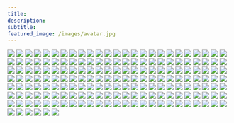```yaml
---
title:
description:
subtitle:
featured_image: /images/avatar.jpg
---
```


<div class="gallery" data-columns="3">
	<img src="/test/images/photos/01.jpg">
	<img src="/test/images/photos/02.jpg">
	<img src="/test/images/photos/03.jpg">
	<img src="/test/images/photos/04.jpg">
    <img src="/test/images/photos/05.jpg">
    <img src="/test/images/photos/06.jpg">
    <img src="/test/images/photos/07.jpg">
    <img src="/test/images/photos/08.jpg">
    <img src="/test/images/photos/09.jpg">
    <img src="/test/images/photos/10.jpg">
    <img src="/test/images/photos/11.jpg">
    <img src="/test/images/photos/12.png">
    <img src="/test/images/photos/13.jpg">
    <img src="/test/images/photos/14.jpg">
    <img src="/test/images/photos/15.jpg">
    <img src="/test/images/photos/16.jpg">
    <img src="/test/images/photos/17.jpg">
    <img src="/test/images/photos/18.jpg">
    <img src="/test/images/photos/19.jpg">
    <img src="/test/images/photos/20.jpg">
    <img src="/test/images/photos/21.jpg">
    <img src="/test/images/photos/22.jpg">
    <img src="/test/images/photos/23.jpg">
    <img src="/test/images/photos/24.png">
    <img src="/test/images/photos/25.jpg">
    <img src="/test/images/photos/26.jpg">
    <img src="/test/images/photos/27.jpg">
    <img src="/test/images/photos/28.jpg">
    <img src="/test/images/photos/29.jpg">
    <img src="/test/images/photos/30.jpg">
    <img src="/test/images/photos/31.jpg">
    <img src="/test/images/photos/32.jpg">
    <img src="/test/images/photos/33.jpg">
    <img src="/test/images/photos/34.jpg">
    <img src="/test/images/photos/35.jpg">
    <img src="/test/images/photos/36.jpg">
    <img src="/test/images/photos/37.jpg">
    <img src="/test/images/photos/38.jpg">
    <img src="/test/images/photos/39.jpg">
    <img src="/test/images/photos/40.jpg">
    <img src="/test/images/photos/41.jpg">
    <img src="/test/images/photos/42.jpg">
    <img src="/test/images/photos/43.jpg">
    <img src="/test/images/photos/44.jpg">
    <img src="/test/images/photos/45.jpg">
    <img src="/test/images/photos/46.jpg">
    <img src="/test/images/photos/47.jpg">
    <img src="/test/images/photos/48.jpg">
    <img src="/test/images/photos/49.jpg">
    <img src="/test/images/photos/50.jpg">
    <img src="/test/images/photos/51.jpg">
    <img src="/test/images/photos/52.jpg">
    <img src="/test/images/photos/53.jpg">
    <img src="/test/images/photos/54.jpg">
    <img src="/test/images/photos/55.jpg">
    <img src="/test/images/photos/56.jpg">
    <img src="/test/images/photos/57.jpg">
    <img src="/test/images/photos/58.jpg">
    <img src="/test/images/photos/59.jpg">
    <img src="/test/images/photos/60.jpg">
    <img src="/test/images/photos/61.jpg">
    <img src="/test/images/photos/62.jpg">
    <img src="/test/images/photos/63.jpg">
    <img src="/test/images/photos/64.jpg">
    <img src="/test/images/photos/65.jpg">
    <img src="/test/images/photos/66.jpg">
    <img src="/test/images/photos/67.jpg">
    <img src="/test/images/photos/68.jpg">
    <img src="/test/images/photos/69.jpg">
    <img src="/test/images/photos/70.jpg">
    <img src="/test/images/photos/71.jpg">
    <img src="/test/images/photos/72.jpg">
    <img src="/test/images/photos/73.jpg">
    <img src="/test/images/photos/74.jpg">
    <img src="/test/images/photos/75.jpg">
    <img src="/test/images/photos/76.jpg">
    <img src="/test/images/photos/77.jpg">
    <img src="/test/images/photos/78.jpg">
    <img src="/test/images/photos/79.jpg">
    <img src="/test/images/photos/80.jpg">
    <img src="/test/images/photos/81.jpg">
    <img src="/test/images/photos/82.jpg">
    <img src="/test/images/photos/83.jpg">
    <img src="/test/images/photos/84.jpg">
    <img src="/test/images/photos/85.jpg">
    <img src="/test/images/photos/86.jpg">
    <img src="/test/images/photos/87.jpg">
    <img src="/test/images/photos/88.jpg">
    <img src="/test/images/photos/89.jpg">
    <img src="/test/images/photos/90.jpg">
    <img src="/test/images/photos/91.jpg">
    <img src="/test/images/photos/92.jpg">
    <img src="/test/images/photos/93.jpg">
    <img src="/test/images/photos/94.jpg">
    <img src="/test/images/photos/95.jpg">
    <img src="/test/images/photos/96.jpg">
    <img src="/test/images/photos/97.jpg">
    <img src="/test/images/photos/98.jpg">
    <img src="/test/images/photos/99.jpg">
    <img src="/test/images/photos/100.jpg">
    <img src="/test/images/photos/101.jpg">
    <img src="/test/images/photos/102.jpg">
    <img src="/test/images/photos/103.jpg">
    <img src="/test/images/photos/104.jpg">
    <img src="/test/images/photos/105.jpg">
    <img src="/test/images/photos/106.jpg">
    <img src="/test/images/photos/107.jpg">
    <img src="/test/images/photos/108.jpg">
    <img src="/test/images/photos/109.jpg">
    <img src="/test/images/photos/110.jpg">
    <img src="/test/images/photos/111.jpg">
    <img src="/test/images/photos/112.jpg">
    <img src="/test/images/photos/113.jpg">
    <img src="/test/images/photos/114.jpg">
    <img src="/test/images/photos/115.jpg">
    <img src="/test/images/photos/116.jpg">
    <img src="/test/images/photos/117.jpg">
    <img src="/test/images/photos/118.jpg">
    <img src="/test/images/photos/119.jpg">
    <img src="/test/images/photos/120.jpg">
    <img src="/test/images/photos/121.jpg">
    <img src="/test/images/photos/122.jpg">
    <img src="/test/images/photos/123.jpg">
    <img src="/test/images/photos/124.png">
    <img src="/test/images/photos/125.png">
    <img src="/test/images/photos/126.jpg">
    <img src="/test/images/photos/127.jpg">
    <img src="/test/images/photos/128.jpg">
    <img src="/test/images/photos/129.jpg">
    <img src="/test/images/photos/130.jpg">
    <img src="/test/images/photos/131.jpg">
    <img src="/test/images/photos/132.jpg">
    <img src="/test/images/photos/133.jpg">
    <img src="/test/images/photos/134.jpg">
    <img src="/test/images/photos/135.jpg">
    <img src="/test/images/photos/136.jpg">
    <img src="/test/images/photos/137.jpg">
    <img src="/test/images/photos/138.jpg">
    <img src="/test/images/photos/139.jpg">
    <img src="/test/images/photos/140.jpg">
    <img src="/test/images/photos/141.jpg">
    <img src="/test/images/photos/142.jpg">
    <img src="/test/images/photos/143.jpg">
    <img src="/test/images/photos/144.jpg">
    <img src="/test/images/photos/145.jpg">
    <img src="/test/images/photos/146.jpg">
    <img src="/test/images/photos/147.jpg">
    <img src="/test/images/photos/148.jpg">
    <img src="/test/images/photos/149.jpg">
    <img src="/test/images/photos/150.jpg">
    <img src="/test/images/photos/151.jpg">
    <img src="/test/images/photos/152.jpg">
    <img src="/test/images/photos/153.jpg">
    <img src="/test/images/photos/154.jpg">
    <img src="/test/images/photos/155.jpg">
    <img src="/test/images/photos/156.jpg">
    <img src="/test/images/photos/157.jpg">
    <img src="/test/images/photos/158.jpg">
    <img src="/test/images/photos/159.jpg">
    <img src="/test/images/photos/160.jpg">
    <img src="/test/images/photos/161.jpg">
    <img src="/test/images/photos/162.jpg">
    <img src="/test/images/photos/163.jpg">
    <img src="/test/images/photos/164.jpg">
    <img src="/test/images/photos/165.jpg">
    <img src="/test/images/photos/166.jpg">
    <img src="/test/images/photos/167.jpg">
    <img src="/test/images/photos/168.jpg">
    <img src="/test/images/photos/169.jpg">
    <img src="/test/images/photos/170.jpg">
    <img src="/test/images/photos/171.jpg">
    <img src="/test/images/photos/172.jpg">
    <img src="/test/images/photos/173.jpg">
    <img src="/test/images/photos/174.jpg">
    <img src="/test/images/photos/175.jpg">
    <img src="/test/images/photos/176.jpg">
    <img src="/test/images/photos/177.jpg">
    <img src="/test/images/photos/178.jpg">
    <img src="/test/images/photos/179.jpg">
    <img src="/test/images/photos/180.jpg">
    <img src="/test/images/photos/181.jpg">
</div>